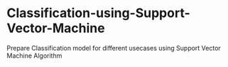 # Classification-using-Support-Vector-Machine
Prepare Classification model for different usecases using Support Vector Machine Algorithm
